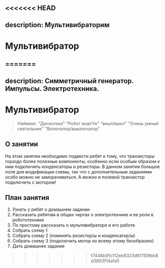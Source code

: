 <<<<<<< HEAD
---
description: Мультивибраторим
---

# Мультивибратор

=======
---
description: Симметричный генератор. Импульсы. Электротехника.
---

# Мультивибратор

> Нейминг: "Дискотека" "Робот моргУн" "вкыл/выкл" "Очень умный светильник" "Включатор/выключатор"

## О занятии

На этом занятии необходимо подвести ребят к тому, что транзисторы гораздо более полезные компоненты, особенно если особым образом к ним подключить конденсаторы и резисторы. В данном занятии большое поле для модификации схемы, так что с дополнительным заданиями особо можно не заморачиваться. А можно и полевой транзистор подключить с мотором! 

## План занятия

1. Узнать у ребят о домашнем задании
2. Рассказать ребятам в общих чертах о электротехнике и ее роли в робототехнике
3. По простому рассказать о мультивибраторе и его работе
4. Собрать схему 1
5. Собрать схему 2 \(поменять резистор/ы и конденсатор/ы\)
6. Собрать схему 3 \(подключить мотор ко всему этому безобразию\)
7. Дать домашнее задание

>>>>>>> f7446b91c112eb8323d611109bb8d3803f14afa5
